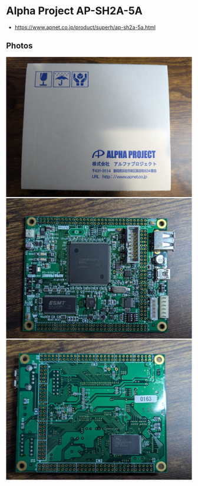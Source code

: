 # Alpha Project AP-SH2A-5A
- https://www.apnet.co.jp/product/superh/ap-sh2a-5a.html

## Photos
![Box](box.jpg)
![PCB Top](pcb_top.jpg)
![PCB Bottom](pcb_bottom.jpg)

